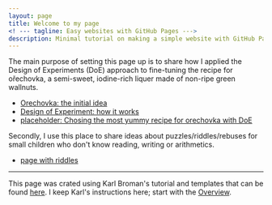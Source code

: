 ```yaml
---
layout: page
title: Welcome to my page
<! --- tagline: Easy websites with GitHub Pages --->
description: Minimal tutorial on making a simple website with GitHub Pages
---
```



The main purpose of setting this page up is to share how I applied the Design of Experiments (DoE) approach to fine-tuning the recipe for ořechovka, a semi-sweet, iodine-rich liquer made of non-ripe green wallnuts. 

- [Orechovka: the initial idea](pages/orechovka1.html)
- [Design of Experiment: how it works](pages/orechovka2.html)
- [placeholder: Chosing the most yummy recipe for orechovka with DoE](pages/orechovka3.html)

Secondly, I use this place to share ideas about puzzles/riddles/rebuses for small children who don't know reading, writing or arithmetics. 
- [page with riddles](pages/quizes.html)


---

This page was crated using Karl Broman's tutorial and templates that can be found [here](https://github.com/kbroman/simple_site). I keep Karl's instructions here; start with the [Overview](pages/overview.html).
